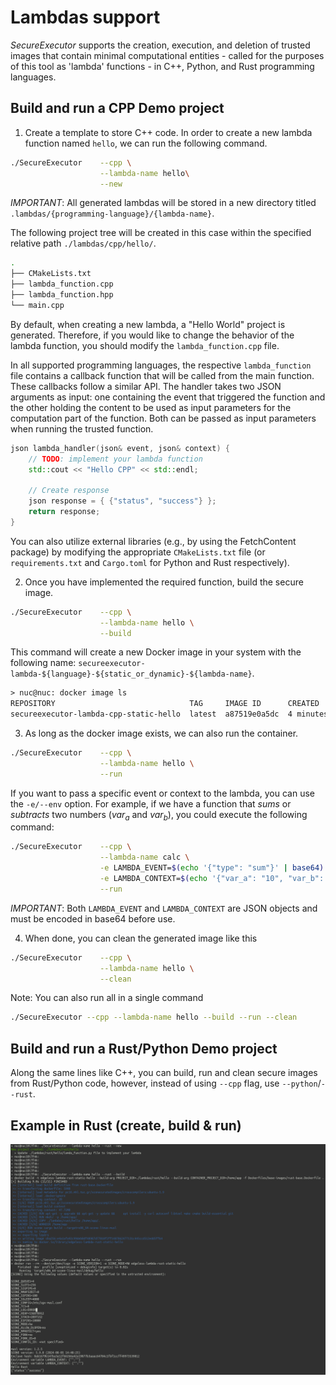 # Lambdas support

$SecureExecutor$ supports the creation, execution, and deletion of trusted images that contain minimal computational entities - called for the purposes of this tool as 'lambda' functions - in C++, Python, and Rust programming languages.

## Build and run a CPP Demo project

1. Create a template to store C++ code. In order to create a new lambda function named `hello`, we can run the following command.
```bash
./SecureExecutor    --cpp \
                    --lambda-name hello\
                    --new
```
*IMPORTANT*: All generated lambdas will be stored in a new directory titled `.lambdas/{programming-language}/{lambda-name}`.

The following project tree will be created in this case within the specified relative path `./lambdas/cpp/hello/`.

```bash
.
├── CMakeLists.txt
├── lambda_function.cpp
├── lambda_function.hpp
└── main.cpp
```

By default, when creating a new lambda, a "Hello World" project is generated. Therefore, if you would like to change the behavior of the lambda function, you should modify the `lambda_function.cpp` file.

In all supported programming languages, the respective `lambda_function` file contains a callback function that will be called from the main function. These callbacks follow a similar API. The handler takes two JSON arguments as input: one containing the event that triggered the function and the other holding the content to be used as input parameters for the computation part of the function.
Both can be passed as input parameters when running the trusted function.

```cpp
json lambda_handler(json& event, json& context) {
    // TODO: implement your lambda function
    std::cout << "Hello CPP" << std::endl;

    // Create response
    json response = { {"status", "success"} };
    return response;
}
```
You can also utilize external libraries (e.g., by using the FetchContent package) by modifying the appropriate `CMakeLists.txt` file (or `requirements.txt` and `Cargo.toml` for Python and Rust respectively).

2. Once you have implemented the required function, build the secure image.

```bash
./SecureExecutor    --cpp \
                    --lambda-name hello \
                    --build
```
This command will create a new Docker image in your system with the following name: `secureexecutor-lambda-${language}-${static_or_dynamic}-${lambda-name}`.
```tex
> nuc@nuc: docker image ls            
REPOSITORY                              TAG     IMAGE ID      CREATED        SIZE
secureexecutor-lambda-cpp-static-hello  latest  a87519e0a5dc  4 minutes ago  2.72GB
```

3. As long as the docker image exists, we can also run the container.
```bash
./SecureExecutor    --cpp \
                    --lambda-name hello \
                    --run
```

If you want to pass a specific event or context to the lambda, you can use the `-e/--env` option. For example, if we have a function that $sums$ or $subtracts$ two numbers ($var_a$ and $var_b$), you could execute the following command:


```bash
./SecureExecutor    --cpp \
                    --lambda-name calc \
                    -e LAMBDA_EVENT=$(echo '{"type": "sum"}' | base64) \
                    -e LAMBDA_CONTEXT=$(echo '{"var_a": "10", "var_b": "20"}' | base64) \
                    --run
```
*IMPORTANT*: Both `LAMBDA_EVENT` and `LAMBDA_CONTEXT` are JSON objects and must be encoded in base64 before use.

4. When done, you can clean the generated image like this
```bash
./SecureExecutor    --cpp \
                    --lambda-name hello \
                    --clean
```

Note: You can also run all in a single command
```bash
./SecureExecutor --cpp --lambda-name hello --build --run --clean
```

## Build and run a Rust/Python Demo project
Along the same lines like C++, you can build, run and clean secure images from Rust/Python code, however, instead of using `--cpp` flag, use `--python`/`--rust`.

## Example in Rust (create, build & run)
![img/lambdas/rust-lambda-example.png](img/lambdas/rust-lambda-example.png)
